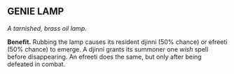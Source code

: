 ## GENIE LAMP

_A tarnished, brass oil lamp._

**Benefit.** Rubbing the lamp causes its resident djinni (50% chance) or efreeti (50% chance) to emerge. A djinni grants its summoner one *wish* spell before disappearing. An efreeti does the same, but only after being defeated in combat.

